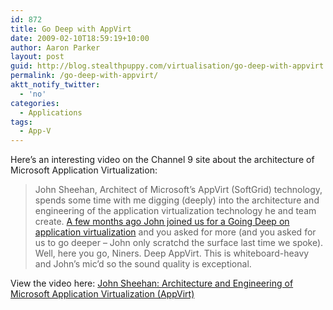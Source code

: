 ```yaml
---
id: 872
title: Go Deep with AppVirt
date: 2009-02-10T18:59:19+10:00
author: Aaron Parker
layout: post
guid: http://blog.stealthpuppy.com/virtualisation/go-deep-with-appvirt
permalink: /go-deep-with-appvirt/
aktt_notify_twitter:
  - 'no'
categories:
  - Applications
tags:
  - App-V
---
```

Here&#8217;s an interesting video on the Channel 9 site about the architecture of Microsoft Application Virtualization:

> John Sheehan, Architect of Microsoft&#8217;s AppVirt (SoftGrid) technology, spends some time with me digging (deeply) into the architecture and engineering of the application virtualization technology he and team create. [A few months ago John joined us for a Going Deep on application virtualization](http://channel9.msdn.com/shows/Going+Deep/John-Sheehan-Inside-Application-Virtualization/) and you asked for more (and you asked for us to go deeper &#8211; John only scratchd the surface last time we spoke). Well, here you go, Niners. Deep AppVirt. This is whiteboard-heavy and John&#8217;s mic&#8217;d so the sound quality is exceptional.

View the video here: [John Sheehan: Architecture and Engineering of Microsoft Application Virtualization (AppVirt)](http://channel9.msdn.com/shows/Going+Deep/John-Sheehan-Application-Virtualization-Redux-Inside-AppVirt-45/)